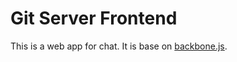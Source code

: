 # Git Server Frontend
This is a web app for chat. It is base on [backbone.js](https://backbonejs.org/).
